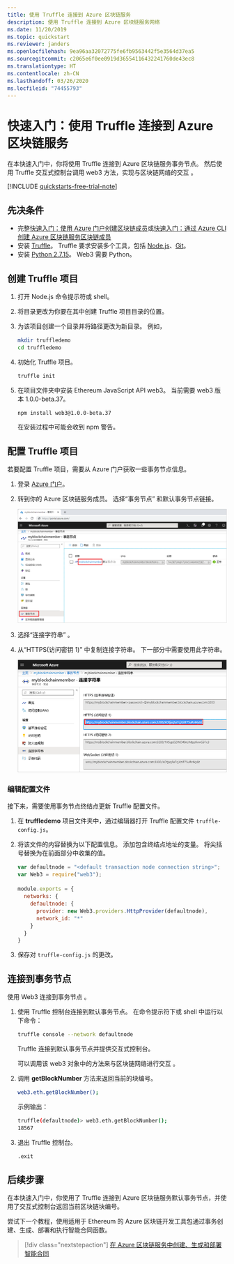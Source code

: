 ```yaml
---
title: 使用 Truffle 连接到 Azure 区块链服务
description: 使用 Truffle 连接到 Azure 区块链服务网络
ms.date: 11/20/2019
ms.topic: quickstart
ms.reviewer: janders
ms.openlocfilehash: 9ea96aa32072775fe6fb9563442f5e3564d37ea5
ms.sourcegitcommit: c2065e6f0ee0919d36554116432241760de43ec8
ms.translationtype: HT
ms.contentlocale: zh-CN
ms.lasthandoff: 03/26/2020
ms.locfileid: "74455793"
---
```

# <a name="quickstart-use-truffle-to-connect-to-azure-blockchain-service"></a>快速入门：使用 Truffle 连接到 Azure 区块链服务

在本快速入门中，你将使用 Truffle 连接到 Azure 区块链服务事务节点。 然后使用 Truffle 交互式控制台调用 web3 方法，实现与区块链网络的交互  。

[!INCLUDE [quickstarts-free-trial-note](../../../includes/quickstarts-free-trial-note.md)]

## <a name="prerequisites"></a>先决条件

* 完整[快速入门：使用 Azure 门户创建区块链成员](create-member.md)或[快速入门：通过 Azure CLI 创建 Azure 区块链服务区块链成员](create-member-cli.md)
* 安装 [Truffle](https://github.com/trufflesuite/truffle)。 Truffle 要求安装多个工具，包括 [Node.js](https://nodejs.org)、[Git](https://git-scm.com/book/en/v2/Getting-Started-Installing-Git)。
* 安装 [Python 2.7.15](https://www.python.org/downloads/release/python-2715/)。 Web3 需要 Python。

## <a name="create-truffle-project"></a>创建 Truffle 项目

1. 打开 Node.js 命令提示符或 shell。
1. 将目录更改为你要在其中创建 Truffle 项目目录的位置。
1. 为该项目创建一个目录并将路径更改为新目录。 例如，

    ``` bash
    mkdir truffledemo
    cd truffledemo
    ```

1. 初始化 Truffle 项目。

    ``` bash
    truffle init
    ```

1. 在项目文件夹中安装 Ethereum JavaScript API web3。 当前需要 web3 版本 1.0.0-beta.37。

    ``` bash
    npm install web3@1.0.0-beta.37
    ```

    在安装过程中可能会收到 npm 警告。
    
## <a name="configure-truffle-project"></a>配置 Truffle 项目

若要配置 Truffle 项目，需要从 Azure 门户获取一些事务节点信息。

1. 登录 [Azure 门户](https://portal.azure.com)。
1. 转到你的 Azure 区块链服务成员。 选择“事务节点”  和默认事务节点链接。

    ![选择默认事务节点](./media/connect-truffle/transaction-nodes.png)

1. 选择“连接字符串”  。
1. 从“HTTPS(访问密钥 1)”  中复制连接字符串。 下一部分中需要使用此字符串。

    ![连接字符串](./media/connect-truffle/connection-string.png)

### <a name="edit-configuration-file"></a>编辑配置文件

接下来，需要使用事务节点终结点更新 Truffle 配置文件。

1. 在 **truffledemo** 项目文件夹中，通过编辑器打开 Truffle 配置文件 `truffle-config.js`。
1. 将该文件的内容替换为以下配置信息。 添加包含终结点地址的变量。 将尖括号替换为在前面部分中收集的值。

    ``` javascript
    var defaultnode = "<default transaction node connection string>";   
    var Web3 = require("web3");
    
    module.exports = {
      networks: {
        defaultnode: {
          provider: new Web3.providers.HttpProvider(defaultnode),
          network_id: "*"
        }
      }
    }
    ```

1. 保存对 `truffle-config.js` 的更改。

## <a name="connect-to-transaction-node"></a>连接到事务节点

使用 Web3 连接到事务节点  。

1. 使用 Truffle 控制台连接到默认事务节点。 在命令提示符下或 shell 中运行以下命令：

    ``` bash
    truffle console --network defaultnode
    ```

    Truffle 连接到默认事务节点并提供交互式控制台。

    可以调用该 web3 对象中的方法来与区块链网络进行交互  。

1. 调用 **getBlockNumber** 方法来返回当前的块编号。

    ```bash
    web3.eth.getBlockNumber();
    ```

    示例输出：

    ```bash
    truffle(defaultnode)> web3.eth.getBlockNumber();
    18567
    ```
1. 退出 Truffle 控制台。

    ```bash
    .exit
    ```

## <a name="next-steps"></a>后续步骤

在本快速入门中，你使用了 Truffle 连接到 Azure 区块链服务默认事务节点，并使用了交互式控制台返回当前区块链块编号。

尝试下一个教程，使用适用于 Ethereum 的 Azure 区块链开发工具包通过事务创建、生成、部署和执行智能合同函数。

> [!div class="nextstepaction"]
> [在 Azure 区块链服务中创建、生成和部署智能合同](send-transaction.md)
